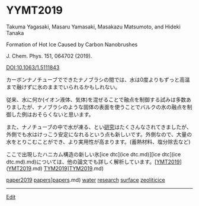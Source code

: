 # YYMT2019

Takuma Yagasaki, Masaru Yamasaki, Masakazu Matsumoto, and Hideki Tanaka

Formation of Hot Ice Caused by Carbon Nanobrushes

J. Chem. Phys. 151, 064702 (2019).

[DOI:10.1063/1.5111843](https://doi.org/10.1063/1.5111843)



カーボンナノチューブでできたナノブラシの間では、水は0度よりもずっと高温まで融けずに氷のままでいられるかもしれない。



従来、水に何か(イオン液体、気体)を混ぜることで融点を制御する試みは多数ありましたが、ナノブラシのような固体の表面を使うことでバルクの氷の融点を制御した例はおそらくないと思います。



また、ナノチューブの中で水が凍る、とい[研究](研究.md)はたくさんなされてきましたが、外側でも水はけっこう安定になれるという点も新しいです。外側なので、大量の水をとりこむことができ、より実用性が高まります。(蓄熱材料、塩分除去など)



ここで出現したハニカム構造の新しい氷[ice dtc](ice dtc.md)][ice dtc](ice dtc.md).md)については、他の論文でも詳しく解析しています。[[YMT2019](YMT2019.md)]([YMT2019](YMT2019.md).md) [TYM2019](TYM2019.md)][TYM2019](TYM2019.md).md)



[](https://live.staticflickr.com/65535/48306798386_1fe381a6b0_z_d.jpg)





[paper2019](paper2019.md) [papers](papers.md)][papers](papers.md).md) [water](water.md) [research](research.md) [surface](surface.md) [zeoliticice](zeoliticice.md) 





----
[Edit](https://github.com/vitroid/vitroid.github.io/edit/master/MD/YYMT2019.md)
